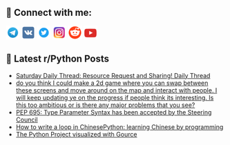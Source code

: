 ## 🔎 Connect with me:
[<img src="https://github.com/bullbesh/bullbesh/blob/main/images/Telegram.png" width="32" height="32" />](https://t.me/bullbesh)
[<img src="https://github.com/bullbesh/bullbesh/blob/main/images/VK.png" width="32" height="32" />](https://vk.com/bullbesh)
[<img src="https://github.com/bullbesh/bullbesh/blob/main/images/Twitter.png" width="32" height="32" />](https://twitter.com/bullbesh1)
[<img src="https://github.com/bullbesh/bullbesh/blob/main/images/Instagram.png" width="32" height="32" />](https://www.instagram.com/bullbesh)
[<img src="https://github.com/bullbesh/bullbesh/blob/main/images/Reddit.png" width="32" height="32" />](https://www.reddit.com/user/bullbesh)
[<img src="https://github.com/bullbesh/bullbesh/blob/main/images/YouTube.png" width="32" height="32" />](https://www.youtube.com/channel/UCtfjRs6uzgq5mfm8S06WTcg)

## 📕 Latest r/Python Posts
<!-- BLOG-POST-LIST:START -->
- [Saturday Daily Thread: Resource Request and Sharing! Daily Thread](https://www.reddit.com/r/Python/comments/12f4hre/saturday_daily_thread_resource_request_and/)
- [do you think I could make a 2d game where you can swap between these screens and move around on the map and interact with people. I will keep updating ye on the progress if people think its interesting. Is this too ambitious or is there any major problems that you see?](https://www.reddit.com/r/Python/comments/12f3gww/do_you_think_i_could_make_a_2d_game_where_you_can/)
- [PEP 695: Type Parameter Syntax has been accepted by the Steering Council](https://www.reddit.com/r/Python/comments/12f3glm/pep_695_type_parameter_syntax_has_been_accepted/)
- [How to write a loop in ChinesePython: learning Chinese by programming](https://www.reddit.com/r/Python/comments/12f227h/how_to_write_a_loop_in_chinesepython_learning/)
- [The Python Project visualized with Gource](https://www.reddit.com/r/Python/comments/12f016l/the_python_project_visualized_with_gource/)
<!-- BLOG-POST-LIST:END -->
